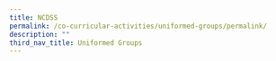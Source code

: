 ```yaml
---
title: NCDSS
permalink: /co-curricular-activities/uniformed-groups/permalink/
description: ""
third_nav_title: Uniformed Groups
---
```

